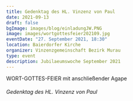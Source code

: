 ```yaml
---
title: Gedenktag des HL. Vinzenz von Paul
date: 2021-09-13
draft: false
bgImage: images/blog/einladungJW.PNG
image: images/wortgottesfeier202109.jpg
eventDate: "27. September 2021, 18:30"
location: Baierdorfer Kirche
organizer: Vinzenzgemeinschaft Bezirk Murau
type: event
description: Jubilaeumswoche September 2021
---
```


WORT-GOTTES-FEIER mit anschließender Agape

<!--more-->
###### Gedenktag des HL. Vinzenz von Paul

